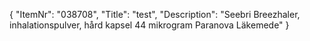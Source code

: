 {
  "ItemNr": "038708",
  "Title": "test",
  "Description": "Seebri Breezhaler, inhalationspulver, hård kapsel 44 mikrogram Paranova Läkemede"
}